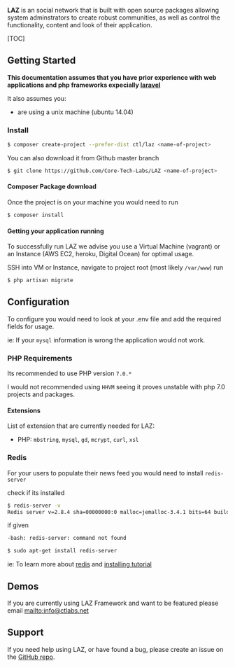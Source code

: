 **LAZ** is an social network that is built with open source packages allowing system adminstrators to create robust communities, as well as control the functionality, content and look of their application.

[TOC]


## Getting Started

**This documentation assumes that you have prior experience with web applications and php frameworks expecially [laravel](http://laravel.com)**

It also assumes you:

- are using a unix machine (ubuntu 14.04)


### Install


```bash
$ composer create-project --prefer-dist ctl/laz <name-of-project>
```
You can also download it from Github master branch

```bash
$ git clone https://github.com/Core-Tech-Labs/LAZ <name-of-project>

```

#### Composer Package download

Once the project is on your machine you would need to run

``` bash
$ composer install

```

#### Getting your application running

To successfully run LAZ we advise you use a Virtual Machine (vagrant) or an Instance (AWS EC2, heroku, Digital Ocean) for optimal usage.

SSH into VM or Instance, navigate to project root (most likely `/var/www`) run

```bash
$ php artisan migrate

```


## Configuration

To configure you would need to look at your .env file and add the required fields for usage.

ie: If your `mysql` information is wrong the application would not work.

### PHP Requirements

Its recommended to use PHP version `7.0.*`

I would not recommended using `HHVM` seeing it proves unstable with php 7.0 projects and packages.

#### Extensions

List of extension that are currently needed for LAZ:
* PHP: `mbstring`, `mysql`, `gd`, `mcrypt`, `curl`, `xsl`

### Redis

For your users to populate their news feed you would need to install `redis-server`

check if its installed

```bash
$ redis-server -v
Redis server v=2.8.4 sha=00000000:0 malloc=jemalloc-3.4.1 bits=64 build=a44a05d76f06a5d9
```

if given

```bash
-bash: redis-server: command not found
```

```bash
$ sudo apt-get install redis-server
```

ie: To learn more about [redis](http://redis.io) and [installing tutorial](https://www.digitalocean.com/community/tutorials/how-to-install-and-use-redis)

## Demos

If you are currently using LAZ Framework and want to be featured please email [mailto:info@ctlabs.net](info@ctlabs.net)


## Support

If you need help using LAZ, or have found a bug, please create an issue on the <a href="https://github.com/Core-Tech-Labs/LAZ/issues" target="_blank">GitHub repo</a>.
